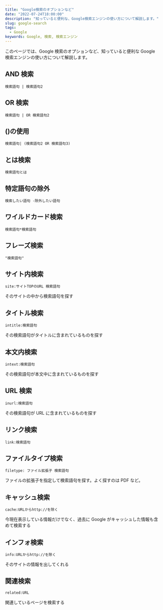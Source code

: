 ```yaml
---
title: "Google検索のオプションなど"
date: "2022-07-24T18:00:00"
description: "知っていると便利な、Google検索エンジンの使い方について解説します。"
slug: google-search
tags:
  - Google
keywords: Google, 検索, 検索エンジン
---
```


このページでは、Google 検索のオプションなど、知っていると便利な Google 検索エンジンの使い方について解説します。

## AND 検索

```
検索語句 | 検索語句2
```

## OR 検索

```
検索語句 | OR 検索語句2
```

## ()の使用

```
検索語句| (検索語句2 OR 検索語句3)
```

## とは検索

```
検索語句とは
```

## 特定語句の除外

```
検索したい語句 -除外したい語句
```

## ワイルドカード検索

```
検索語句*検索語句
```

## フレーズ検索

```
"検索語句"
```

## サイト内検索

```
site:サイトTOPのURL 検索語句
```

そのサイトの中から検索語句を探す

## タイトル検索

```
intitle:検索語句
```

その検索語句がタイトルに含まれているものを探す

## 本文内検索

```
intext:検索語句
```

その検索語句が本文中に含まれているものを探す

## URL 検索

```
inurl:検索語句
```

その検索語句が URL に含まれているものを探す

## リンク検索

```
link:検索語句
```

## ファイルタイプ検索

```
filetype: ファイル拡張子 検索語句
```

ファイルの拡張子を指定して検索語句を探す。よく探すのは PDF など。

## キャッシュ検索

```
cache:URLからhttp://を除く
```

今現在表示している情報だけでなく、過去に Google がキャッシュした情報も含めて検索する

## インフォ検索

```
info:URLからhttp://を除く
```

そのサイトの情報を出してくれる

## 関連検索

```
related:URL
```

関連しているページを検索する
